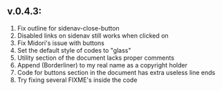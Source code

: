 ## v.0.4.3:
  1. Fix outline for sidenav-close-button
  2. Disabled links on sidenav still works when clicked on
  3. Fix Midori's issue with buttons
  4. Set the default style of codes to "glass"
  5. Utility section of the document lacks proper comments
  6. Append (Borderliner) to my real name as a copyright holder
  7. Code for buttons section in the document has extra useless line ends
  8. Try fixing several FIXME's inside the code
